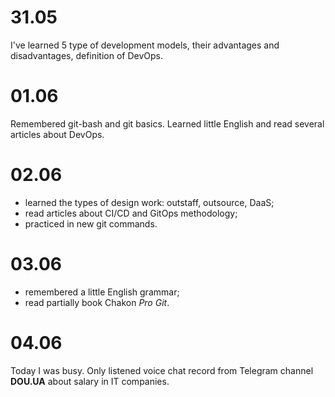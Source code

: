 # 31.05

I've learned 5 type of development models, their advantages and disadvantages, definition of DevOps.

# 01.06

Remembered git-bash and git basics. Learned little English and read several articles about DevOps.

# 02.06

+ learned the types of design work: outstaff, outsource, DaaS;
+ read articles about CI/CD and GitOps methodology;
+ practiced in new git commands.

# 03.06

+ remembered a little English grammar;
+ read partially book Chakon *Pro Git*.

# 04.06

Today I was busy. Only listened voice chat record from Telegram channel **DOU.UA** about salary in IT companies.
